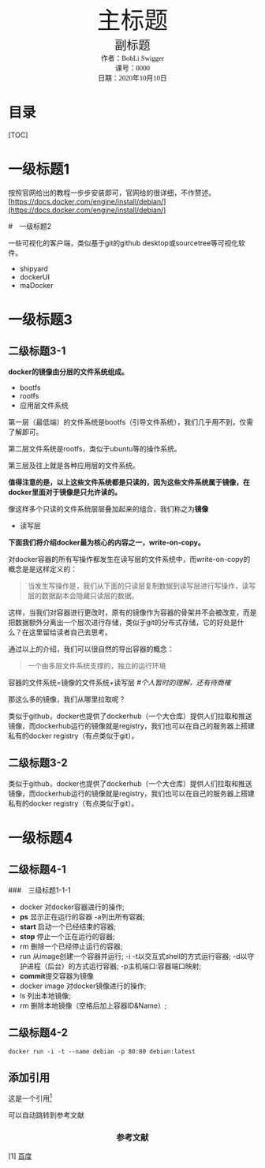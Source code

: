 <center><font size=8 face="楷体">主标题</font></center>

<center><font size=5 face="楷体">副标题</font></center>



<center><font face="楷体">作者：BobLi Swigger</font></center>

<center><font face="楷体">课号：0000</font></center>

<center><font face="楷体">日期：2020年10月10日</font></center>

# 目录

[TOC]

# 一级标题1

按照官网给出的教程一步步安装即可，官网给的很详细，不作赘述。
[https://docs.docker.com/engine/install/debian/](https://docs.docker.com/engine/install/debian/)

#　一级标题2

一些可视化的客户端，类似基于git的github desktop或sourcetree等可视化软件。

- shipyard
- dockerUI
- maDocker

# 一级标题3

## 二级标题3-1

**docker的镜像由分层的文件系统组成。**

- bootfs
- rootfs
- 应用层文件系统

第一层（最低端）的文件系统是bootfs（引导文件系统），我们几乎用不到，仅需了解即可。

第二层文件系统是rootfs，类似于ubuntu等的操作系统。

第三层及往上就是各种应用层的文件系统。

**值得注意的是，以上这些文件系统都是只读的，因为这些文件系统属于镜像，在docker里面对于镜像是只允许读的。**

像这样多个只读的文件系统层层叠加起来的组合，我们称之为**镜像**

- 读写层

**下面我们将介绍docker最为核心的内容之一，write-on-copy。**

对docker容器的所有写操作都发生在读写层的文件系统中，而write-on-copy的概念是是这样定义的：

> 当发生写操作是，我们从下面的只读层复制数据到读写层进行写操作，读写层的数据副本会隐藏只读层的数据。

这样，当我们对容器进行更改时，原有的镜像作为容器的骨架并不会被改变，而是把数据额外分离出一个层次进行存储，类似于git的分布式存储，它的好处是什么？在这里留给读者自己去思考。

通过以上的介绍，我们可以很自然的导出容器的概念：

> 一个由多层文件系统支撑的，独立的运行环境

容器的文件系统=镜像的文件系统+读写层 *#个人暂时的理解，还有待商榷*

那这么多的镜像，我们从哪里拉取呢？

类似于github，docker也提供了dockerhub（一个大仓库）提供人们拉取和推送镜像，而dockerhub运行的镜像就是registry，我们也可以在自己的服务器上搭建私有的docker registry（有点类似于git）。

## 二级标题3-2

类似于github，docker也提供了dockerhub（一个大仓库）提供人们拉取和推送镜像，而dockerhub运行的镜像就是registry，我们也可以在自己的服务器上搭建私有的docker registry（有点类似于git）。

# 一级标题4

## 二级标题4-1

###　三级标题1-1-1

- docker 对docker容器进行的操作;  
- **ps** 显示正在运行的容器 -a列出所有容器;  
- **start** 启动一个已经结束的容器;  
- **stop** 停止一个正在运行的容器;  
- rm 删除一个已经停止运行的容器;  
- run 从image创建一个容器并运行; -i -t以交互式shell的方式运行容器; -d以守护进程（后台）的方式运行容器; -p主机端口:容器端口映射;  
- **commit**提交容器为镜像
- docker image 对docker镜像进行的操作;  
- ls 列出本地镜像;  
- rm 删除本地镜像（空格后加上容器ID&Name）;

## 二级标题4-2

`docker run -i -t --name debian -p 80:80 debian:latest`



## 添加引用

这是一个引用[<sup>1</sup>](#refer-anchor)

可以自动跳转到参考文献

<div id="refer-anchor"></div>

<h3><center>参考文献</center></h3>

[1]  [百度](https://www.baidu.com/)